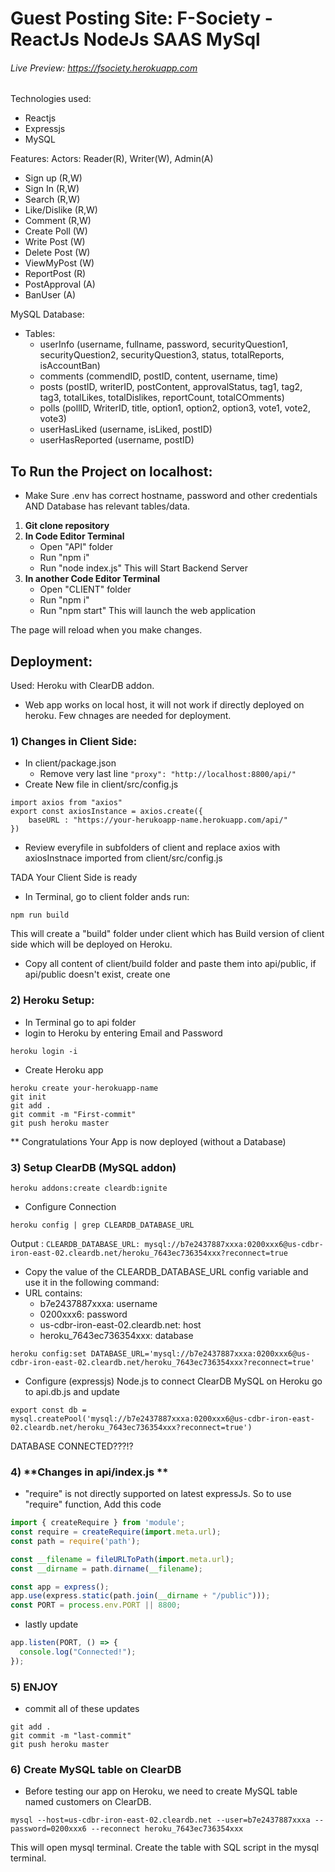 # Guest Posting Site: F-Society - ReactJs NodeJs SAAS MySql

###### Live Preview: https://fsociety.herokuapp.com

Technologies used:
- Reactjs
- Expressjs
- MySQL

Features:
Actors: Reader(R), Writer(W), Admin(A)
- Sign up      (R,W)
- Sign In      (R,W)
- Search       (R,W)
- Like/Dislike (R,W)
- Comment      (R,W)
- Create Poll    (W)
- Write Post     (W)
- Delete Post    (W)
- ViewMyPost     (W)
- ReportPost     (R)
- PostApproval   (A)
- BanUser        (A)

MySQL Database:
- Tables:
  - userInfo (username, fullname, password, securityQuestion1, securityQuestion2, securityQuestion3, status, totalReports, isAccountBan)
  - comments (commendID, postID, content, username, time)
  - posts    (postID, writerID, postContent, approvalStatus, tag1, tag2, tag3, totalLikes, totalDislikes, reportCount, totalCOmments)
  - polls    (pollID, WriterID, title, option1, option2, option3, vote1, vote2, vote3)
  - userHasLiked (username, isLiked, postID)
  - userHasReported (username, postID)

## To Run the Project on localhost:
- Make Sure .env has correct hostname, password and other credentials AND Database has relevant tables/data.
1) **Git clone repository**
2) **In Code Editor Terminal**
   - Open "API" folder
   - Run "npm i"
   - Run "node index.js"
This will Start Backend Server
3) **In another Code Editor Terminal**
   - Open "CLIENT" folder
   - Run "npm i"
   - Run "npm start"
This will launch the web application

The page will reload when you make changes.

## Deployment:
Used: Heroku with ClearDB addon.
* Web app works on local host, it will not work if directly deployed on heroku. Few chnages are needed for deployment.

### 1) **Changes in Client Side:**
- In client/package.json
  - Remove very last line ```"proxy": "http://localhost:8800/api/"```
- Create New file in client/src/config.js
```
import axios from "axios"
export const axiosInstance = axios.create({
    baseURL : "https://your-herukoapp-name.herokuapp.com/api/"
})
```
- Review everyfile in subfolders of client and replace axios with axiosInstnace imported from client/src/config.js

TADA Your Client Side is ready

- In Terminal, go to client folder ands run:
```
npm run build
```
This will create a "build" folder under client which has Build version of client side which will be deployed on Heroku.

- Copy all content of client/build folder and paste them into api/public, if api/public doesn't exist, create one
 

### 2) **Heroku Setup:**
- In Terminal go to api folder
- login to Heroku by entering Email and Password
```
heroku login -i
```
- Create Heroku app
```
heroku create your-herokuapp-name
git init
git add .
git commit -m "First-commit"
git push heroku master
```
** Congratulations Your App is now deployed (without a Database)

### 3) **Setup ClearDB (MySQL addon)**
```
heroku addons:create cleardb:ignite
```
- Configure Connection
```heroku
heroku config | grep CLEARDB_DATABASE_URL
```
Output : ```CLEARDB_DATABASE_URL: mysql://b7e2437887xxxa:0200xxx6@us-cdbr-iron-east-02.cleardb.net/heroku_7643ec736354xxx?reconnect=true```
- Copy the value of the CLEARDB_DATABASE_URL config variable and use it in the following command:
- URL contains:
  - b7e2437887xxxa: username
  - 0200xxx6: password
  - us-cdbr-iron-east-02.cleardb.net: host
  - heroku_7643ec736354xxx: database
```heroku
heroku config:set DATABASE_URL='mysql://b7e2437887xxxa:0200xxx6@us-cdbr-iron-east-02.cleardb.net/heroku_7643ec736354xxx?reconnect=true'
```
- Configure (expressjs) Node.js to connect ClearDB MySQL on Heroku
go to api.db.js and update
```
export const db = mysql.createPool('mysql://b7e2437887xxxa:0200xxx6@us-cdbr-iron-east-02.cleardb.net/heroku_7643ec736354xxx?reconnect=true')
```
DATABASE CONNECTED???!?

### 4) **Changes in api/index.js **
- "require" is not directly supported on latest expressJs. So to use "require" function, Add this code
 ```javascript
import { createRequire } from 'module';
const require = createRequire(import.meta.url);
const path = require('path');

const __filename = fileURLToPath(import.meta.url);
const __dirname = path.dirname(__filename);

const app = express();
app.use(express.static(path.join(__dirname + "/public")));
const PORT = process.env.PORT || 8800;
```
- lastly update
```javascript
app.listen(PORT, () => {
  console.log("Connected!");
});
```

### 5) **ENJOY**
- commit all of these updates
```
git add .
git commit -m "last-commit"
git push heroku master
```

### 6) **Create MySQL table on ClearDB**
- Before testing our app on Heroku, we need to create MySQL table named customers on ClearDB.
```
mysql --host=us-cdbr-iron-east-02.cleardb.net --user=b7e2437887xxxa --password=0200xxx6 --reconnect heroku_7643ec736354xxx
```
This will open mysql terminal. Create the table with SQL script in the mysql terminal.


